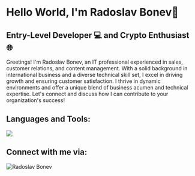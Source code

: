 # Hello World, I'm Radoslav Bonev👋


## Entry-Level Developer 💻 and Crypto Enthusiast 🌐

Greetings! I'm Radoslav Bonev, an IT professional experienced in sales, customer relations, and content management. With a solid background in international business and a diverse technical skill set, I excel in driving growth and ensuring customer satisfaction. I thrive in dynamic environments and offer a unique blend of business acumen and technical expertise. Let's connect and discuss how I can contribute to your organization's success!
<br />


## Languages and Tools:
<a href="https://skillicons.dev">
<img src="https://skillicons.dev/icons?i=sql,js,vscode,html,css,linux,discord" />
</a>


## Connect with me via:
<p align="left">
<a href="https://www.linkedin.com/in/radoslav-bonev/" target="blank"><img align="left" src="https://skillicons.dev/icons?i=linkedin" alt="Radoslav Bonev"/></a>
</p>

